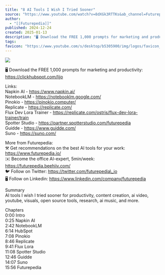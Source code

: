 ```yaml
---
title: "8 AI Tools I Wish I Tried Sooner"
source: "https://www.youtube.com/watch?v=8dXGk3RTTKs&ab_channel=Futurepedia"
author:
  - "[[Futurepedia]]"
published: 2024-12-24
created: 2025-01-13
description: "🖥️ Download the FREE 1,000 prompts for marketing and productivity: https://clickhubspot.com/lijoLinks:Napkin AI - https://www.napkin.ai/NotebookLM - https://notebooklm.google.com/Pinokio - https"
tags:
favicon: "https://www.youtube.com/s/desktop/b5305900/img/logos/favicon_32x32.png"
---
```

![](https://www.youtube.com/watch?v=8dXGk3RTTKs)  

🖥️ Download the FREE 1,000 prompts for marketing and productivity: https://clickhubspot.com/lijo  
  
Links:  
Napkin AI - https://www.napkin.ai/  
NotebookLM - https://notebooklm.google.com/  
Pinokio - https://pinokio.computer/  
Replicate - https://replicate.com/  
Flux Dev Lora Trainer - https://replicate.com/ostris/flux-dev-lora-trainer/train  
Spotter Studio - https://partner.spotterstudio.com/futurepedia  
Guidde - https://www.guidde.com/  
Suno - https://suno.com/  
  
More from Futurepedia:  
⚒️ Get recommendations on the best AI tools for your work: https://www.futurepedia.io/  
✉️ Become the office AI-expert, 5min/week: https://futurepedia.beehiiv.com/  
🐦 Follow on Twitter: https://twitter.com/futurepedia\_io  
🖥️ Follow on Linkedin: https://www.linkedin.com/company/futurepedia  
  
Summary  
AI tools I wish I tried sooner for productivity, content creation, ai video, youtube, visuals, open source tools, research, ai music, and more.  
  
Chapters  
0:00 Intro  
0:25 Napkin AI  
2:42 NotebookLM  
6:14 HubSpot  
7:08 Pinokio  
8:46 Replicate  
9:41 Flux Lora  
11:08 Spotter Studio  
12:46 Guidde  
14:07 Suno  
15:56 Futurepedia